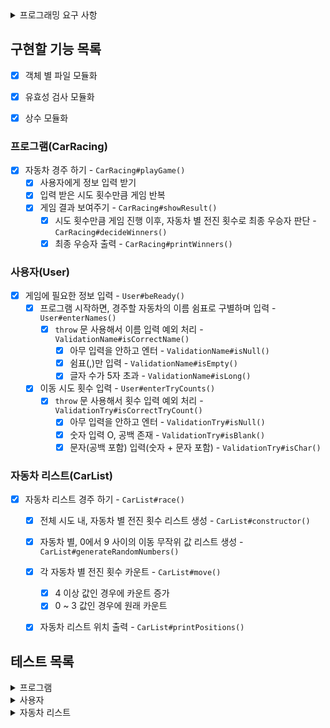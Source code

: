<details>
  <summary> 프로그래밍 요구 사항 </summary>
  <div markdown="1"> 

  - Node.js 버전 18.17.1 이상 설치
  - ESLint, Prettier 설정
    - Airbnb 자바스크립트 스타일 가이드 컨벤션 지키기
  - `package.json`을 변경 X
    - 깃허브에는 ESLint 설정 반영 X
  - `@woowacourse/mission-utils` 를 import 하여 API 사용
    - `Random.pickNumberInRange()` 를 이용하여 랜덤 숫자 생성
    - `Console.readLineAsync`, `Console.print` 를 활용하여 입/출력
  - 프로그램 종료 시 `process.exit()`를 호출 X
  - 파일, 패키지 이름을 수정하거나 이동 X
  - 요구 사항에 명시된 출력값 형식을 지키기
  - indent(인덴트, 들여쓰기) depth는 2까지만 허용
  - Jest를 이용하여 아래의 기능 목록을 테스트 코드 작성해서 정상 동작 확인 
    - `npm test` 입력하여 ApplicationTest.js 테스트
  - 기능 목록 단위로 Git 커밋

  </div>
</details>


## 구현할 기능 목록

- [x] 객체 별 파일 모듈화
- [x] 유효성 검사 모듈화
- [x] 상수 모듈화


### 프로그램(CarRacing)
- [x] 자동차 경주 하기 - `CarRacing#playGame()`
  - [x] 사용자에게 정보 입력 받기 
  - [x] 입력 받은 시도 횟수만큼 게임 반복
  - [x] 게임 결과 보여주기 - `CarRacing#showResult()`
    - [x] 시도 횟수만큼 게임 진행 이후, 자동차 별 전진 횟수로 최종 우승자 판단 - `CarRacing#decideWinners()`
    - [x] 최종 우승자 출력 - `CarRacing#printWinners()`

### 사용자(User)
- [x] 게임에 필요한 정보 입력 - `User#beReady()`
  - [x] 프로그램 시작하면, 경주할 자동차의 이름 쉼표로 구별하며 입력 - `User#enterNames()`
    - [x] `throw` 문 사용해서 이름 입력 예외 처리 - `ValidationName#isCorrectName()`
      - [x] 아무 입력을 안하고 엔터 - `ValidationName#isNull()`
      - [x] 쉼표(,)만 입력 - `ValidationName#isEmpty()`
      - [x] 글자 수가 5자 초과 - `ValidationName#isLong()`
  - [x] 이동 시도 횟수 입력 - `User#enterTryCounts()`
    - [x] `throw` 문 사용해서 횟수 입력 예외 처리 - `ValidationTry#isCorrectTryCount()`
      - [x] 아무 입력을 안하고 엔터 - `ValidationTry#isNull()`
      - [x] 숫자 입력 O, 공백 존재 - `ValidationTry#isBlank()`
      - [x] 문자(공백 포함) 입력(숫자 + 문자 포함) - `ValidationTry#isChar()`

### 자동차 리스트(CarList)
- [x] 자동차 리스트 경주 하기 - `CarList#race()`
  - [x] 전체 시도 내, 자동차 별 전진 횟수 리스트 생성 - `CarList#constructor()`
  - [x] 자동차 별, 0에서 9 사이의 이동 무작위 값 리스트 생성 - `CarList#generateRandomNumbers()`
  - [x] 각 자동차 별 전진 횟수 카운트 - `CarList#move()`
    - [x] 4 이상 값인 경우에 카운트 증가
    - [x] 0 ~ 3 값인 경우에 원래 카운트
  - [x] 자동차 리스트 위치 출력 - `CarList#printPositions()`
  

## 테스트 목록

<details>
  <summary> 프로그램 </summary>
  <div markdown="1"> 

  - [ ] 자동차 경주 하기 - `CarRacing#playGame()`
  - [ ] 사용자에게 정보 입력 받기 
  - [ ] 입력 받은 시도 횟수만큼 게임 반복
  - [ ] 게임 결과 보여주기 - `CarRacing#showResult()`
    - [ ] 시도 횟수만큼 게임 진행 이후, 자동차 별 전진 횟수로 최종 우승자 판단 - `CarRacing#decideWinners()`
    - [ ] 최종 우승자 출력 - `CarRacing#printWinners()`

  </div>
</details>

<details>
  <summary> 사용자 </summary>
  <div markdown="1">

  - [ ] 게임에 필요한 정보 입력 - `User#beReady()`
  - [ ] 프로그램 시작하면, 경주할 자동차의 이름 쉼표로 구별하며 입력 - `User#enterNames()`
    - [ ] `throw` 문 사용해서 이름 입력 예외 처리 - `ValidationName#isCorrectName()`
      - [ ] 아무 입력을 안하고 엔터 - `ValidationName#isNull()`
      - [ ] 쉼표(,)만 입력 - `ValidationName#isEmpty()`
      - [ ] 글자 수가 5자 초과 - `ValidationName#isLong()`
  - [ ] 이동 시도 횟수 입력 - `User#enterTryCounts()`
    - [ ] `throw` 문 사용해서 횟수 입력 예외 처리 - `ValidationTry#isCorrectTryCount()`
      - [ ] 아무 입력을 안하고 엔터 - `ValidationTry#isNull()`
      - [ ] 숫자 입력 O, 공백 존재 - `ValidationTry#isBlank()`
      - [ ] 문자(공백 포함) 입력(숫자 + 문자 포함) - `ValidationTry#isChar()`

  </div>
</details>

<details>
  <summary> 자동차 리스트 </summary>
  <div markdown="1"> 

  - [ ] 자동차 리스트 경주 하기 - `CarList#race()`
  - [ ] 전체 시도 내, 자동차 별 전진 횟수 리스트 생성 - `CarList#constructor()`
  - [ ] 자동차 별, 0에서 9 사이의 이동 무작위 값 리스트 생성 - `CarList#generateRandomNumbers()`
  - [ ] 각 자동차 별 전진 횟수 카운트 - `CarList#move()`
    - [ ] 4 이상 값인 경우에 카운트 증가
    - [ ] 0 ~ 3 값인 경우에 원래 카운트
  - [ ] 자동차 리스트 위치 출력 - `CarList#printPositions()`

  </div>
</details>






